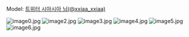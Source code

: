 ﻿---
dddd: 2024.02.17 일페
nickname: 시아시아
sns_type: x
sns_id: xxiaa_xxiaa
---

<a name="xxiaa_xxiaa"></a>
Model: <a href="https://x.com/xxiaa_xxiaa" target="_blank">트위터 시아시아 님(@xxiaa_xxiaa)</a>

![image0.jpg](/assets/img/2024/02-17/image0.jpg)
![image2.jpg](/assets/img/2024/02-17/image2.jpg)
![image3.jpg](/assets/img/2024/02-17/image3.jpg)
![image4.jpg](/assets/img/2024/02-17/image4.jpg)
![image5.jpg](/assets/img/2024/02-17/image5.jpg)
![image6.jpg](/assets/img/2024/02-17/image6.jpg)